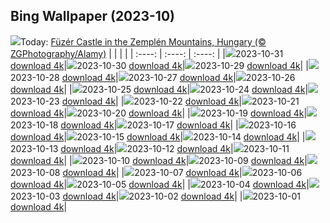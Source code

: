 ## Bing Wallpaper (2023-10)
![](https://global.bing.com/th?id=OHR.FuzerCastle_EN-IN7089088416_UHD.jpg&w=1000)Today: [Füzér Castle in the Zemplén Mountains, Hungary (© ZGPhotography/Alamy)](https://global.bing.com/th?id=OHR.FuzerCastle_EN-IN7089088416_UHD.jpg)
|      |      |      |
| :----: | :----: | :----: |
|![](https://global.bing.com/th?id=OHR.FuzerCastle_EN-IN7089088416_UHD.jpg&pid=hp&w=384&h=216&rs=1&c=4)2023-10-31 [download 4k](https://global.bing.com/th?id=OHR.FuzerCastle_EN-IN7089088416_UHD.jpg)|![](https://global.bing.com/th?id=OHR.AutumnRaven_EN-IN6850233265_UHD.jpg&pid=hp&w=384&h=216&rs=1&c=4)2023-10-30 [download 4k](https://global.bing.com/th?id=OHR.AutumnRaven_EN-IN6850233265_UHD.jpg)|![](https://global.bing.com/th?id=OHR.SavannahSculpture_EN-IN6597783856_UHD.jpg&pid=hp&w=384&h=216&rs=1&c=4)2023-10-29 [download 4k](https://global.bing.com/th?id=OHR.SavannahSculpture_EN-IN6597783856_UHD.jpg)|
|![](https://global.bing.com/th?id=OHR.FiveWinds_EN-IN6400714117_UHD.jpg&pid=hp&w=384&h=216&rs=1&c=4)2023-10-28 [download 4k](https://global.bing.com/th?id=OHR.FiveWinds_EN-IN6400714117_UHD.jpg)|![](https://global.bing.com/th?id=OHR.OldBridgeSkye_EN-IN6114591021_UHD.jpg&pid=hp&w=384&h=216&rs=1&c=4)2023-10-27 [download 4k](https://global.bing.com/th?id=OHR.OldBridgeSkye_EN-IN6114591021_UHD.jpg)|![](https://global.bing.com/th?id=OHR.ViennaAutumn_EN-IN5923148753_UHD.jpg&pid=hp&w=384&h=216&rs=1&c=4)2023-10-26 [download 4k](https://global.bing.com/th?id=OHR.ViennaAutumn_EN-IN5923148753_UHD.jpg)|
|![](https://global.bing.com/th?id=OHR.GrandStaircase_EN-IN5738946935_UHD.jpg&pid=hp&w=384&h=216&rs=1&c=4)2023-10-25 [download 4k](https://global.bing.com/th?id=OHR.GrandStaircase_EN-IN5738946935_UHD.jpg)|![](https://global.bing.com/th?id=OHR.VijayadashamiFestival_EN-IN5330705675_UHD.jpg&pid=hp&w=384&h=216&rs=1&c=4)2023-10-24 [download 4k](https://global.bing.com/th?id=OHR.VijayadashamiFestival_EN-IN5330705675_UHD.jpg)|![](https://global.bing.com/th?id=OHR.PoconosMaze_EN-IN9531761030_UHD.jpg&pid=hp&w=384&h=216&rs=1&c=4)2023-10-23 [download 4k](https://global.bing.com/th?id=OHR.PoconosMaze_EN-IN9531761030_UHD.jpg)|
|![](https://global.bing.com/th?id=OHR.AstoriaBridge_EN-IN4923523850_UHD.jpg&pid=hp&w=384&h=216&rs=1&c=4)2023-10-22 [download 4k](https://global.bing.com/th?id=OHR.AstoriaBridge_EN-IN4923523850_UHD.jpg)|![](https://global.bing.com/th?id=OHR.MehrangarhJodhpur_EN-IN9646660866_UHD.jpg&pid=hp&w=384&h=216&rs=1&c=4)2023-10-21 [download 4k](https://global.bing.com/th?id=OHR.MehrangarhJodhpur_EN-IN9646660866_UHD.jpg)|![](https://global.bing.com/th?id=OHR.PygmySloth_EN-IN4513982904_UHD.jpg&pid=hp&w=384&h=216&rs=1&c=4)2023-10-20 [download 4k](https://global.bing.com/th?id=OHR.PygmySloth_EN-IN4513982904_UHD.jpg)|
|![](https://global.bing.com/th?id=OHR.GoddessDurga_EN-IN0729980140_UHD.jpg&pid=hp&w=384&h=216&rs=1&c=4)2023-10-19 [download 4k](https://global.bing.com/th?id=OHR.GoddessDurga_EN-IN0729980140_UHD.jpg)|![](https://global.bing.com/th?id=OHR.KodiakAlaska_EN-IN7392777987_UHD.jpg&pid=hp&w=384&h=216&rs=1&c=4)2023-10-18 [download 4k](https://global.bing.com/th?id=OHR.KodiakAlaska_EN-IN7392777987_UHD.jpg)|![](https://global.bing.com/th?id=OHR.SpreadsheetDay_EN-IN8150896497_UHD.jpg&pid=hp&w=384&h=216&rs=1&c=4)2023-10-17 [download 4k](https://global.bing.com/th?id=OHR.SpreadsheetDay_EN-IN8150896497_UHD.jpg)|
|![](https://global.bing.com/th?id=OHR.GoldenEnchantments_EN-IN7563060765_UHD.jpg&pid=hp&w=384&h=216&rs=1&c=4)2023-10-16 [download 4k](https://global.bing.com/th?id=OHR.GoldenEnchantments_EN-IN7563060765_UHD.jpg)|![](https://global.bing.com/th?id=OHR.AutumnHedgehog_EN-IN7225406586_UHD.jpg&pid=hp&w=384&h=216&rs=1&c=4)2023-10-15 [download 4k](https://global.bing.com/th?id=OHR.AutumnHedgehog_EN-IN7225406586_UHD.jpg)|![](https://global.bing.com/th?id=OHR.RingEclipse_EN-IN6870021525_UHD.jpg&pid=hp&w=384&h=216&rs=1&c=4)2023-10-14 [download 4k](https://global.bing.com/th?id=OHR.RingEclipse_EN-IN6870021525_UHD.jpg)|
|![](https://global.bing.com/th?id=OHR.ViesteItaly_EN-IN6591847395_UHD.jpg&pid=hp&w=384&h=216&rs=1&c=4)2023-10-13 [download 4k](https://global.bing.com/th?id=OHR.ViesteItaly_EN-IN6591847395_UHD.jpg)|![](https://global.bing.com/th?id=OHR.IdahoBarn_EN-IN6140166032_UHD.jpg&pid=hp&w=384&h=216&rs=1&c=4)2023-10-12 [download 4k](https://global.bing.com/th?id=OHR.IdahoBarn_EN-IN6140166032_UHD.jpg)|![](https://global.bing.com/th?id=OHR.JohnDayFossil_EN-IN5898727477_UHD.jpg&pid=hp&w=384&h=216&rs=1&c=4)2023-10-11 [download 4k](https://global.bing.com/th?id=OHR.JohnDayFossil_EN-IN5898727477_UHD.jpg)|
|![](https://global.bing.com/th?id=OHR.SoprisSunrise_EN-IN4707739912_UHD.jpg&pid=hp&w=384&h=216&rs=1&c=4)2023-10-10 [download 4k](https://global.bing.com/th?id=OHR.SoprisSunrise_EN-IN4707739912_UHD.jpg)|![](https://global.bing.com/th?id=OHR.GwaliorFortMP_EN-IN4137933501_UHD.jpg&pid=hp&w=384&h=216&rs=1&c=4)2023-10-09 [download 4k](https://global.bing.com/th?id=OHR.GwaliorFortMP_EN-IN4137933501_UHD.jpg)|![](https://global.bing.com/th?id=OHR.OctoClam_EN-IN3159038721_UHD.jpg&pid=hp&w=384&h=216&rs=1&c=4)2023-10-08 [download 4k](https://global.bing.com/th?id=OHR.OctoClam_EN-IN3159038721_UHD.jpg)|
|![](https://global.bing.com/th?id=OHR.GrizzlyFalls_EN-IN2755577856_UHD.jpg&pid=hp&w=384&h=216&rs=1&c=4)2023-10-07 [download 4k](https://global.bing.com/th?id=OHR.GrizzlyFalls_EN-IN2755577856_UHD.jpg)|![](https://global.bing.com/th?id=OHR.TaughannockFalls_EN-IN2385233459_UHD.jpg&pid=hp&w=384&h=216&rs=1&c=4)2023-10-06 [download 4k](https://global.bing.com/th?id=OHR.TaughannockFalls_EN-IN2385233459_UHD.jpg)|![](https://global.bing.com/th?id=OHR.GentooJump_EN-IN2482357761_UHD.jpg&pid=hp&w=384&h=216&rs=1&c=4)2023-10-05 [download 4k](https://global.bing.com/th?id=OHR.GentooJump_EN-IN2482357761_UHD.jpg)|
|![](https://global.bing.com/th?id=OHR.TarantulaNebula_EN-IN5707966238_UHD.jpg&pid=hp&w=384&h=216&rs=1&c=4)2023-10-04 [download 4k](https://global.bing.com/th?id=OHR.TarantulaNebula_EN-IN5707966238_UHD.jpg)|![](https://global.bing.com/th?id=OHR.WhitsundaySwirl_EN-IN5486180596_UHD.jpg&pid=hp&w=384&h=216&rs=1&c=4)2023-10-03 [download 4k](https://global.bing.com/th?id=OHR.WhitsundaySwirl_EN-IN5486180596_UHD.jpg)|![](https://global.bing.com/th?id=OHR.MahatmaGandhi_EN-IN0914326367_UHD.jpg&pid=hp&w=384&h=216&rs=1&c=4)2023-10-02 [download 4k](https://global.bing.com/th?id=OHR.MahatmaGandhi_EN-IN0914326367_UHD.jpg)|
|![](https://global.bing.com/th?id=OHR.LakeBledSunrise_EN-IN4873630074_UHD.jpg&pid=hp&w=384&h=216&rs=1&c=4)2023-10-01 [download 4k](https://global.bing.com/th?id=OHR.LakeBledSunrise_EN-IN4873630074_UHD.jpg)|